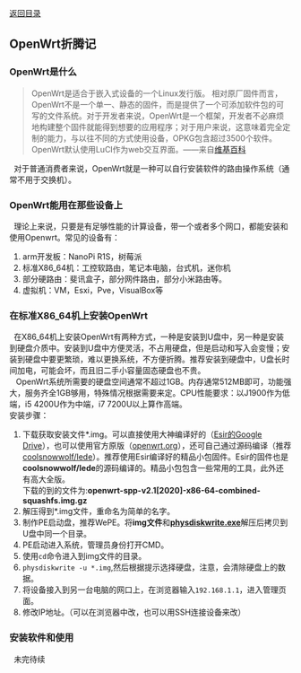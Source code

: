 [返回目录](../../catalogue.md)  
## OpenWrt折腾记
### OpenWrt是什么
>OpenWrt是适合于嵌入式设备的一个Linux发行版。 相对原厂固件而言，OpenWrt不是一个单一、静态的固件，而是提供了一个可添加软件包的可写的文件系统。对于开发者来说，OpenWrt是一个框架，开发者不必麻烦地构建整个固件就能得到想要的应用程序；对于用户来说，这意味着完全定制的能力，与以往不同的方式使用设备，OPKG包含超过3500个软件。 OpenWrt默认使用LuCI作为web交互界面。——来自[维基百科](https://zh.wikipedia.org/zh-cn/OpenWrt)

&nbsp;&nbsp;对于普通消费者来说，OpenWrt就是一种可以自行安装软件的路由操作系统（通常不用于交换机）。
### OpenWrt能用在那些设备上
&nbsp;&nbsp;理论上来说，只要是有足够性能的计算设备，带一个或者多个网口，都能安装和使用Openwrt。常见的设备有：  
1. arm开发板：NanoPi R1S，树莓派  
2. 标准X86_64机：工控软路由，笔记本电脑，台式机，迷你机  
3. 部分硬路由：斐讯盒子，部分网件路由，部分小米路由等。  
4. 虚拟机：VM，Esxi，Pve，VisualBox等  

### 在标准X86_64机上安装OpenWrt
&nbsp;&nbsp;在X86_64机上安装OpenWrt有两种方式，一种是安装到U盘中，另一种是安装到硬盘介质中。安装到U盘中方便灵活，不占用硬盘，但是启动和写入会变慢；安装到硬盘中要更繁琐，难以更换系统，不方便折腾。推荐安装到硬盘中，U盘长时间加电，可能会坏，而且旧二手小容量固态硬盘也不贵。  
&nbsp;&nbsp; OpenWrt系统所需要的硬盘空间通常不超过1GB。内存通常512MB即可，功能强大，服务齐全1GB够用，特殊情况根据需要来定。CPU性能要求：以J1900作为低端，i5 4200U作为中端，i7 7200U以上算作高端。  
安装步骤：
1. 下载获取安装文件*.img。可以直接使用大神编译好的（[Esir的Google Drive](https://drive.google.com/drive/folders/1eyIxVfyzO4nyzaT1sSr6xWf50_5YJN7g)），也可以使用官方原版（[openwrt.org](https://openwrt.org/)），还可自己通过源码编译（推荐[coolsnowwolf/lede](https://github.com/coolsnowwolf/lede)）。推荐使用Esir编译好的精品小包固件。Esir的固件也是**coolsnowwolf/lede**的源码编译的。精品小包包含一些常用的工具，此外还有高大全版。  
下载的到的文件为:**openwrt-spp-v2.1[2020]-x86-64-combined-squashfs.img.gz**
2. 解压得到*.img文件，重命名为简单的名字。
3. 制作PE启动盘，推荐WePE。将**img文件**和[**physdiskwrite.exe**](https://m0n0.ch/wall/downloads/physdiskwrite-0.5.3.zip)解压后拷贝到U盘中同一个目录。
4. PE启动进入系统，管理员身份打开CMD。
5. 使用`cd`命令进入到img文件的目录。
6. `physdiskwrite -u *.img`,然后根据提示选择硬盘，注意，会清除硬盘上的数据。
7. 将设备接入到另一台电脑的网口上，在浏览器输入`192.168.1.1`，进入管理页面。
8. 修改IP地址。（可以在浏览器中改，也可以用SSH连接设备来改）

### 安装软件和使用
&nbsp;&nbsp;未完待续
